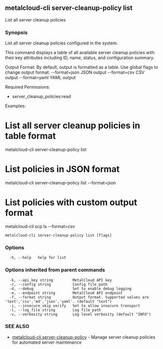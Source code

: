 ## metalcloud-cli server-cleanup-policy list

List all server cleanup policies

### Synopsis

List all server cleanup policies configured in the system.

This command displays a table of all available server cleanup policies with their
key attributes including ID, name, status, and configuration summary.

Output Format:
  By default, output is formatted as a table. Use global flags to change output format:
  --format=json    JSON output
  --format=csv     CSV output
  --format=yaml    YAML output

Required Permissions:
  - server_cleanup_policies:read

Examples:
  # List all server cleanup policies in table format
  metalcloud-cli server-cleanup-policy list

  # List policies in JSON format
  metalcloud-cli server-cleanup-policy list --format=json

  # List policies with custom output format
  metalcloud-cli scp ls --format=csv

```
metalcloud-cli server-cleanup-policy list [flags]
```

### Options

```
  -h, --help   help for list
```

### Options inherited from parent commands

```
  -k, --api_key string         MetalCloud API key
  -c, --config string          Config file path
  -d, --debug                  Set to enable debug logging
  -e, --endpoint string        MetalCloud API endpoint
  -f, --format string          Output format. Supported values are 'text','csv','md','json','yaml'. (default "text")
  -i, --insecure_skip_verify   Set to allow insecure transport
  -l, --log_file string        Log file path
  -v, --verbosity string       Log level verbosity (default "INFO")
```

### SEE ALSO

* [metalcloud-cli server-cleanup-policy](metalcloud-cli_server-cleanup-policy.md)	 - Manage server cleanup policies for automated server maintenance

